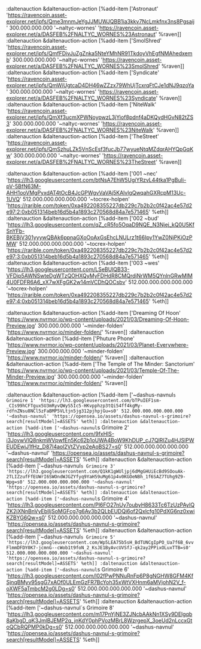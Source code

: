 :daltenauction &daltenauction-action [%add-item ['Astronaut' 'https://ravencoin.asset-explorer.net/ipfs/Qme3mnmJeYgJJMUWJQBB1ia3kkv7NcLmkfnx3ns8Pgsaij' 300.000.000.000 '~naltyc-wornes' 'https://ravencoin.asset-explorer.net/a/DASFEB%2FNALTYC_WORNES%23Astronaut' %raven]]
:daltenauction &daltenauction-action [%add-item ['SmolShred' 'https://ravencoin.asset-explorer.net/ipfs/QmfFDivJuZgZnka5NteYMhNR91TkdoyVhEgfNMAhedxemb' 300.000.000.000 '~naltyc-wornes' 'https://ravencoin.asset-explorer.net/a/DASFEB%2FNALTYC_WORNES%23SmolShred' %raven]]
:daltenauction &daltenauction-action [%add-item ['Syndicate' 'https://ravencoin.asset-explorer.net/ipfs/QmWiUgtcaD4DH46wZZzx79WhUjTcxrqFtCJe1dNJ9qzoYa' 300.000.000.000 '~naltyc-wornes' 'https://ravencoin.asset-explorer.net/a/DASFEB%2FNALTYC_WORNES%23Syndicate' %raven]]
:daltenauction &daltenauction-action [%add-item ['NiteWalk' 'https://ravencoin.asset-explorer.net/ipfs/QmXf3ucmXPWNoypwzL3jYiof8pdnf4aDKQydHGvN82tZS3' 300.000.000.000 '~naltyc-wornes' 'https://ravencoin.asset-explorer.net/a/DASFEB%2FNALTYC_WORNES%23NiteWalk' %raven]]
:daltenauction &daltenauction-action [%add-item ['TheStreet' 'https://ravencoin.asset-explorer.net/ipfs/QmSzhuLZk5VnScEsf3fucJb77wyueNtqMZdqrAHYQpGqKw' 300.000.000.000 '~naltyc-wornes' 'https://ravencoin.asset-explorer.net/a/DASFEB%2FNALTYC_WORNES%23TheStreet' %raven]]

:daltenauction &daltenauction-action [%add-item ['001 ~nec' 'https://lh3.googleusercontent.com/btNsA7EhW5UgiYRzvL44tka1PgBuIi-pV-5BfN63M-AHH1ooVMgPyxdAT4tOcB4JcGPWgvVaVAj5KAlvlgQwqahGXRcpM13Uc-1UVQ' 512.000.000.000.000.000 '~tocrex-holpen' 'https://rarible.com/token/0xa492208355227db229c7b2b2c0f42ac4e57d2e97:2:0xb051314beb16d5b4a1893c270568d84a7e571465' %eth]]
:daltenauction &daltenauction-action [%add-item ['002 ~bud' 'https://lh3.googleusercontent.com/qZ_cR5fo5OqaD9NQE_N3Njej_kQ0U5KfSnYFb-BKEBjV301yyywQBAk6ppnaGXoOoAxGsEhcLNULrz1t66Ipy1YwZ0NjPKiOzPMW' 512.000.000.000.000.000 '~tocrex-holpen' 'https://rarible.com/token/0xa492208355227db229c7b2b2c0f42ac4e57d2e97:3:0xb051314beb16d5b4a1893c270568d84a7e571465' %eth]]
:daltenauction &daltenauction-action [%add-item ['003 ~wes' 'https://lh3.googleusercontent.com/LSeBUlQB33-VFDip5AWNSwteDgWTzQOHXQyMyFDHdR8CMQrdjNrWM5QYnlnGRwMlM4U0FDFR6A6_xX7wXFgGK2w14mVCDhQOCsbv' 512.000.000.000.000.000 '~tocrex-holpen' 'https://rarible.com/token/0xa492208355227db229c7b2b2c0f42ac4e57d2e97:4:0xb051314beb16d5b4a1893c270568d84a7e571465' %eth]]

:daltenauction &daltenauction-action [%add-item ['Dreaming Of Hoon' 'https://www.nvrmor.io/wp-content/uploads/2021/03/Dreaming-Of-Hoon-Preview.jpg' 300.000.000.000 '~minder-folden' 'https://www.nvrmor.io/minder-folden/' %raven]]
:daltenauction &daltenauction-action [%add-item ['Phuture Phone' 'https://www.nvrmor.io/wp-content/uploads/2021/03/Planet-Everywhere-Preview.jpg' 300.000.000.000 '~minder-folden' 'https://www.nvrmor.io/minder-folden/' %raven]]
:daltenauction &daltenauction-action [%add-item ['The Temple of The Minder: Sanctorium' 'https://www.nvrmor.io/wp-content/uploads/2021/03/Temple-Of-The-Minder-Preview.jpg' 300.000.000.000 '~minder-folden' 'https://www.nvrmor.io/minder-folden/' %raven]]

:daltenauction &daltenauction-action [%add-item ['~dashus-navnul`s Grimoire 1' 'https://lh3.googleusercontent.com/bTPuIEF1sm-_CIs99hCFTgux5U3mRyvQWyS5Ic5-HKvpphzp3tQi54ff4kgMy-rdfnZNsu8NCl5zFaBMP5VLtjn5jg312pjhpjGu=s0' 512.000.000.000.000.000 '~dashus-navnul' 'https://opensea.io/assets/dashus-navnul-s-grimoire?search[resultModel]=ASSETS' %eth]]
:daltenauction &daltenauction-action [%add-item ['~dashus-navnul`s Grimoire 2' 'https://lh3.googleusercontent.com/9fxHlS-i3JovwVlQ8nkmWVpwfEn5Kc62b1oUWA4BoW9KhDUP_cJ7QlRIZu4HJSlPWEUDEwjJ1fHz_D87l4aol2VtZVyp2eAoBS27=s0' 512.000.000.000.000.000 '~dashus-navnul' 'https://opensea.io/assets/dashus-navnul-s-grimoire?search[resultModel]=ASSETS' %eth]]
:daltenauction &daltenauction-action [%add-item ['~dashus-navnul`s Grimoire 3' 'https://lh3.googleusercontent.com/Q1kK1gWUljpj6dMgGHUiEcBd9SOouAk-2TLIZzufFfEUWrI6SWOndWJGZYfyq9YaH59uMg61p4v0KGOeNBh_1f6SAZ7TUhg9Z9-Wpg=s0' 512.000.000.000.000.000 '~dashus-navnul' 'https://opensea.io/assets/dashus-navnul-s-grimoire?search[resultModel]=ASSETS' %eth]]
:daltenauction &daltenauction-action [%add-item ['~dashus-navnul`s Grimoire 4' 'https://lh3.googleusercontent.com/Pl6FO27nUy7oubyH8633Tc6TzUzPAyIQZK2jXNnBnVyEbIIjSoMGFcg7g6Av3b2QLbEUDQi6of2Qxlcfg10PdXG6nz0xwiKZBYG6Qw=s0' 512.000.000.000.000.000 '~dashus-navnul' 'https://opensea.io/assets/dashus-navnul-s-grimoire?search[resultModel]=ASSETS' %eth]]
:daltenauction &daltenauction-action [%add-item ['~dashus-navnul`s Grimoire 5' 'https://lh3.googleusercontent.com/Wp5LEA75b5sH_BdTUNCgIpPO_Ua7f6B_6vvFlmmDFDY0K7-jcmnG--cWob1t9foN_2_KsJE1ByAvcUVSfJ-qk2ay2PPixOLuxTTB=s0' 512.000.000.000.000.000 '~dashus-navnul' 'https://opensea.io/assets/dashus-navnul-s-grimoire?search[resultModel]=ASSETS' %eth]]
:daltenauction &daltenauction-action [%add-item ['~dashus-navnul`s Grimoire 6' 'https://lh3.googleusercontent.com/l02fPwPNNuRnFp6P8gNGHW8GFM4KfSjnqBMyv95sgG7xAOf0ULEmGzFR7BcYoh35xWtVXHnm6aMVjohN2V_f-oXWF5aTmbcM2g0LDg=s0' 512.000.000.000.000.000 '~dashus-navnul' 'https://opensea.io/assets/dashus-navnul-s-grimoire?search[resultModel]=ASSETS' %eth]]
:daltenauction &daltenauction-action [%add-item ['~dashus-navnul`s Grimoire 8' 'https://lh3.googleusercontent.com/m17PnYjNE3ZJNcbAAkNn1XSy9DElgqb8aKbgD_qK3JmlBJEMP2q_jnKdY0phPVozMBrL8WzrgepX_3oeUd2nLccxGtoQCbRQPMP0kDg=s0' 512.000.000.000.000.000 '~dashus-navnul' 'https://opensea.io/assets/dashus-navnul-s-grimoire?search[resultModel]=ASSETS' %eth]]
